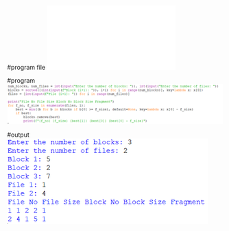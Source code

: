 #program file
![program file](bestfit.py)

#program
![program](program.PNG)

#output
![output](output.PNG)

